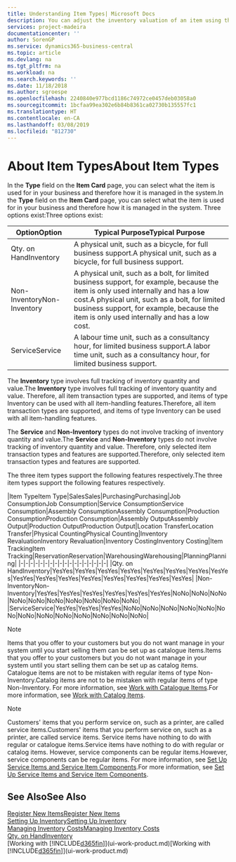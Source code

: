 ```yaml
---
title: Understanding Item Types| Microsoft Docs
description: You can adjust the inventory valuation of an item using the FIFO or Average costing methods, for example, when item costs change for reasons other than transactions.
services: project-madeira
documentationcenter: ''
author: SorenGP
ms.service: dynamics365-business-central
ms.topic: article
ms.devlang: na
ms.tgt_pltfrm: na
ms.workload: na
ms.search.keywords: ''
ms.date: 11/18/2018
ms.author: sgroespe
ms.openlocfilehash: 2240840e977bcd1186c74972ce0457deb03058a0
ms.sourcegitcommit: 1bcfaa99ea302e6b84b8361ca02730b135557fc1
ms.translationtype: HT
ms.contentlocale: en-CA
ms.lasthandoff: 03/08/2019
ms.locfileid: "812730"
---
```

# <a name="about-item-types"></a><span data-ttu-id="45862-103">About Item Types</span><span class="sxs-lookup"><span data-stu-id="45862-103">About Item Types</span></span>
<span data-ttu-id="45862-104">In the **Type** field on the **Item Card** page, you can select what the item is used for in your business and therefore how it is managed in the system.</span><span class="sxs-lookup"><span data-stu-id="45862-104">In the **Type** field on the **Item Card** page, you can select what the item is used for in your business and therefore how it is managed in the system.</span></span> <span data-ttu-id="45862-105">Three options exist:</span><span class="sxs-lookup"><span data-stu-id="45862-105">Three options exist:</span></span>

|<span data-ttu-id="45862-106">Option</span><span class="sxs-lookup"><span data-stu-id="45862-106">Option</span></span>|<span data-ttu-id="45862-107">Typical Purpose</span><span class="sxs-lookup"><span data-stu-id="45862-107">Typical Purpose</span></span>|
|------|-----------|
|<span data-ttu-id="45862-108">Qty. on Hand</span><span class="sxs-lookup"><span data-stu-id="45862-108">Inventory</span></span>|<span data-ttu-id="45862-109">A physical unit, such as a bicycle, for full business support.</span><span class="sxs-lookup"><span data-stu-id="45862-109">A physical unit, such as a bicycle, for full business support.</span></span>|
|<span data-ttu-id="45862-110">Non-Inventory</span><span class="sxs-lookup"><span data-stu-id="45862-110">Non-Inventory</span></span>|<span data-ttu-id="45862-111">A physical unit, such as a bolt, for limited business support, for example, because the item is only used internally and has a low cost.</span><span class="sxs-lookup"><span data-stu-id="45862-111">A physical unit, such as a bolt, for limited business support, for example, because the item is only used internally and has a low cost.</span></span>|
|<span data-ttu-id="45862-112">Service</span><span class="sxs-lookup"><span data-stu-id="45862-112">Service</span></span>|<span data-ttu-id="45862-113">A labour time unit, such as a consultancy hour, for limited business support.</span><span class="sxs-lookup"><span data-stu-id="45862-113">A labor time unit, such as a consultancy hour, for limited business support.</span></span>|

<span data-ttu-id="45862-114">The **Inventory** type involves full tracking of inventory quantity and value.</span><span class="sxs-lookup"><span data-stu-id="45862-114">The **Inventory** type involves full tracking of inventory quantity and value.</span></span> <span data-ttu-id="45862-115">Therefore, all item transaction types are supported, and items of type Inventory can be used with all item-handling features.</span><span class="sxs-lookup"><span data-stu-id="45862-115">Therefore, all item transaction types are supported, and items of type Inventory can be used with all item-handling features.</span></span>

<span data-ttu-id="45862-116">The **Service** and **Non-Inventory** types do not involve tracking of inventory quantity and value.</span><span class="sxs-lookup"><span data-stu-id="45862-116">The **Service** and **Non-Inventory** types do not involve tracking of inventory quantity and value.</span></span> <span data-ttu-id="45862-117">Therefore, only selected item transaction types and features are supported.</span><span class="sxs-lookup"><span data-stu-id="45862-117">Therefore, only selected item transaction types and features are supported.</span></span>

<span data-ttu-id="45862-118">The three item types support the following features respectively.</span><span class="sxs-lookup"><span data-stu-id="45862-118">The three item types support the following features respectively.</span></span>

|<span data-ttu-id="45862-119">Item Type</span><span class="sxs-lookup"><span data-stu-id="45862-119">Item Type</span></span>|<span data-ttu-id="45862-120">Sales</span><span class="sxs-lookup"><span data-stu-id="45862-120">Sales</span></span>|<span data-ttu-id="45862-121">Purchasing</span><span class="sxs-lookup"><span data-stu-id="45862-121">Purchasing</span></span>|<span data-ttu-id="45862-122">Job Consumption</span><span class="sxs-lookup"><span data-stu-id="45862-122">Job Consumption</span></span>|<span data-ttu-id="45862-123">Service Consumption</span><span class="sxs-lookup"><span data-stu-id="45862-123">Service Consumption</span></span>|<span data-ttu-id="45862-124">Assembly Consumption</span><span class="sxs-lookup"><span data-stu-id="45862-124">Assembly Consumption</span></span>|<span data-ttu-id="45862-125">Production Consumption</span><span class="sxs-lookup"><span data-stu-id="45862-125">Production Consumption</span></span>|<span data-ttu-id="45862-126">Assembly Output</span><span class="sxs-lookup"><span data-stu-id="45862-126">Assembly Output</span></span>|<span data-ttu-id="45862-127">Production Output</span><span class="sxs-lookup"><span data-stu-id="45862-127">Production Output</span></span>|<span data-ttu-id="45862-128">Location Transfer</span><span class="sxs-lookup"><span data-stu-id="45862-128">Location Transfer</span></span>|<span data-ttu-id="45862-129">Physical Counting</span><span class="sxs-lookup"><span data-stu-id="45862-129">Physical Counting</span></span>|<span data-ttu-id="45862-130">Inventory Revaluation</span><span class="sxs-lookup"><span data-stu-id="45862-130">Inventory Revaluation</span></span>|<span data-ttu-id="45862-131">Inventory Costing</span><span class="sxs-lookup"><span data-stu-id="45862-131">Inventory Costing</span></span>|<span data-ttu-id="45862-132">Item Tracking</span><span class="sxs-lookup"><span data-stu-id="45862-132">Item Tracking</span></span>|<span data-ttu-id="45862-133">Reservation</span><span class="sxs-lookup"><span data-stu-id="45862-133">Reservation</span></span>|<span data-ttu-id="45862-134">Warehousing</span><span class="sxs-lookup"><span data-stu-id="45862-134">Warehousing</span></span>|<span data-ttu-id="45862-135">Planning</span><span class="sxs-lookup"><span data-stu-id="45862-135">Planning</span></span>|
|-|-|-|-|-|-|-|-|-|-|-|-|-|-|-|-|-|-|
|<span data-ttu-id="45862-136">Qty. on Hand</span><span class="sxs-lookup"><span data-stu-id="45862-136">Inventory</span></span>|<span data-ttu-id="45862-137">Yes</span><span class="sxs-lookup"><span data-stu-id="45862-137">Yes</span></span>|<span data-ttu-id="45862-138">Yes</span><span class="sxs-lookup"><span data-stu-id="45862-138">Yes</span></span>|<span data-ttu-id="45862-139">Yes</span><span class="sxs-lookup"><span data-stu-id="45862-139">Yes</span></span>|<span data-ttu-id="45862-140">Yes</span><span class="sxs-lookup"><span data-stu-id="45862-140">Yes</span></span>|<span data-ttu-id="45862-141">Yes</span><span class="sxs-lookup"><span data-stu-id="45862-141">Yes</span></span>|<span data-ttu-id="45862-142">Yes</span><span class="sxs-lookup"><span data-stu-id="45862-142">Yes</span></span>|<span data-ttu-id="45862-143">Yes</span><span class="sxs-lookup"><span data-stu-id="45862-143">Yes</span></span>|<span data-ttu-id="45862-144">Yes</span><span class="sxs-lookup"><span data-stu-id="45862-144">Yes</span></span>|<span data-ttu-id="45862-145">Yes</span><span class="sxs-lookup"><span data-stu-id="45862-145">Yes</span></span>|<span data-ttu-id="45862-146">Yes</span><span class="sxs-lookup"><span data-stu-id="45862-146">Yes</span></span>|<span data-ttu-id="45862-147">Yes</span><span class="sxs-lookup"><span data-stu-id="45862-147">Yes</span></span>|<span data-ttu-id="45862-148">Yes</span><span class="sxs-lookup"><span data-stu-id="45862-148">Yes</span></span>|<span data-ttu-id="45862-149">Yes</span><span class="sxs-lookup"><span data-stu-id="45862-149">Yes</span></span>|<span data-ttu-id="45862-150">Yes</span><span class="sxs-lookup"><span data-stu-id="45862-150">Yes</span></span>|<span data-ttu-id="45862-151">Yes</span><span class="sxs-lookup"><span data-stu-id="45862-151">Yes</span></span>|<span data-ttu-id="45862-152">Yes</span><span class="sxs-lookup"><span data-stu-id="45862-152">Yes</span></span>|
|<span data-ttu-id="45862-153">Non-Inventory</span><span class="sxs-lookup"><span data-stu-id="45862-153">Non-Inventory</span></span>|<span data-ttu-id="45862-154">Yes</span><span class="sxs-lookup"><span data-stu-id="45862-154">Yes</span></span>|<span data-ttu-id="45862-155">Yes</span><span class="sxs-lookup"><span data-stu-id="45862-155">Yes</span></span>|<span data-ttu-id="45862-156">Yes</span><span class="sxs-lookup"><span data-stu-id="45862-156">Yes</span></span>|<span data-ttu-id="45862-157">Yes</span><span class="sxs-lookup"><span data-stu-id="45862-157">Yes</span></span>|<span data-ttu-id="45862-158">Yes</span><span class="sxs-lookup"><span data-stu-id="45862-158">Yes</span></span>|<span data-ttu-id="45862-159">Yes</span><span class="sxs-lookup"><span data-stu-id="45862-159">Yes</span></span>|<span data-ttu-id="45862-160">No</span><span class="sxs-lookup"><span data-stu-id="45862-160">No</span></span>|<span data-ttu-id="45862-161">No</span><span class="sxs-lookup"><span data-stu-id="45862-161">No</span></span>|<span data-ttu-id="45862-162">No</span><span class="sxs-lookup"><span data-stu-id="45862-162">No</span></span>|<span data-ttu-id="45862-163">No</span><span class="sxs-lookup"><span data-stu-id="45862-163">No</span></span>|<span data-ttu-id="45862-164">No</span><span class="sxs-lookup"><span data-stu-id="45862-164">No</span></span>|<span data-ttu-id="45862-165">No</span><span class="sxs-lookup"><span data-stu-id="45862-165">No</span></span>|<span data-ttu-id="45862-166">No</span><span class="sxs-lookup"><span data-stu-id="45862-166">No</span></span>|<span data-ttu-id="45862-167">No</span><span class="sxs-lookup"><span data-stu-id="45862-167">No</span></span>|<span data-ttu-id="45862-168">No</span><span class="sxs-lookup"><span data-stu-id="45862-168">No</span></span>|<span data-ttu-id="45862-169">No</span><span class="sxs-lookup"><span data-stu-id="45862-169">No</span></span>|
|<span data-ttu-id="45862-170">Service</span><span class="sxs-lookup"><span data-stu-id="45862-170">Service</span></span>|<span data-ttu-id="45862-171">Yes</span><span class="sxs-lookup"><span data-stu-id="45862-171">Yes</span></span>|<span data-ttu-id="45862-172">Yes</span><span class="sxs-lookup"><span data-stu-id="45862-172">Yes</span></span>|<span data-ttu-id="45862-173">Yes</span><span class="sxs-lookup"><span data-stu-id="45862-173">Yes</span></span>|<span data-ttu-id="45862-174">No</span><span class="sxs-lookup"><span data-stu-id="45862-174">No</span></span>|<span data-ttu-id="45862-175">No</span><span class="sxs-lookup"><span data-stu-id="45862-175">No</span></span>|<span data-ttu-id="45862-176">No</span><span class="sxs-lookup"><span data-stu-id="45862-176">No</span></span>|<span data-ttu-id="45862-177">No</span><span class="sxs-lookup"><span data-stu-id="45862-177">No</span></span>|<span data-ttu-id="45862-178">No</span><span class="sxs-lookup"><span data-stu-id="45862-178">No</span></span>|<span data-ttu-id="45862-179">No</span><span class="sxs-lookup"><span data-stu-id="45862-179">No</span></span>|<span data-ttu-id="45862-180">No</span><span class="sxs-lookup"><span data-stu-id="45862-180">No</span></span>|<span data-ttu-id="45862-181">No</span><span class="sxs-lookup"><span data-stu-id="45862-181">No</span></span>|<span data-ttu-id="45862-182">No</span><span class="sxs-lookup"><span data-stu-id="45862-182">No</span></span>|<span data-ttu-id="45862-183">No</span><span class="sxs-lookup"><span data-stu-id="45862-183">No</span></span>|<span data-ttu-id="45862-184">No</span><span class="sxs-lookup"><span data-stu-id="45862-184">No</span></span>|<span data-ttu-id="45862-185">No</span><span class="sxs-lookup"><span data-stu-id="45862-185">No</span></span>|<span data-ttu-id="45862-186">No</span><span class="sxs-lookup"><span data-stu-id="45862-186">No</span></span>|

> [!NOTE]
> <span data-ttu-id="45862-187">Items that you offer to your customers but you do not want manage in your system until you start selling them can be set up as catalogue items.</span><span class="sxs-lookup"><span data-stu-id="45862-187">Items that you offer to your customers but you do not want manage in your system until you start selling them can be set up as catalog items.</span></span> <span data-ttu-id="45862-188">Catalogue items are not to be mistaken with regular items of type Non-Inventory.</span><span class="sxs-lookup"><span data-stu-id="45862-188">Catalog items are not to be mistaken with regular items of type Non-Inventory.</span></span> <span data-ttu-id="45862-189">For more information, see [Work with Catalogue Items](inventory-how-work-nonstock-items.md).</span><span class="sxs-lookup"><span data-stu-id="45862-189">For more information, see [Work with Catalog Items](inventory-how-work-nonstock-items.md).</span></span>

> [!NOTE]
> <span data-ttu-id="45862-190">Customers' items that you perform service on, such as a printer, are called service items.</span><span class="sxs-lookup"><span data-stu-id="45862-190">Customers' items that you perform service on, such as a printer, are called service items.</span></span> <span data-ttu-id="45862-191">Service items have nothing to do with regular or catalogue items.</span><span class="sxs-lookup"><span data-stu-id="45862-191">Service items have nothing to do with regular or catalog items.</span></span> <span data-ttu-id="45862-192">However, service components can be regular items.</span><span class="sxs-lookup"><span data-stu-id="45862-192">However, service components can be regular items.</span></span> <span data-ttu-id="45862-193">For more information, see [Set Up Service Items and Service Item Components](service-how-setup-service-items.md).</span><span class="sxs-lookup"><span data-stu-id="45862-193">For more information, see [Set Up Service Items and Service Item Components](service-how-setup-service-items.md).</span></span>

## <a name="see-also"></a><span data-ttu-id="45862-194">See Also</span><span class="sxs-lookup"><span data-stu-id="45862-194">See Also</span></span>
[<span data-ttu-id="45862-195">Register New Items</span><span class="sxs-lookup"><span data-stu-id="45862-195">Register New Items</span></span>](inventory-how-register-new-items.md)  
[<span data-ttu-id="45862-196">Setting Up Inventory</span><span class="sxs-lookup"><span data-stu-id="45862-196">Setting Up Inventory</span></span>](inventory-setup-inventory.md)  
[<span data-ttu-id="45862-197">Managing Inventory Costs</span><span class="sxs-lookup"><span data-stu-id="45862-197">Managing Inventory Costs</span></span>](finance-manage-inventory-costs.md)  
[<span data-ttu-id="45862-198">Qty. on Hand</span><span class="sxs-lookup"><span data-stu-id="45862-198">Inventory</span></span>](inventory-manage-inventory.md)  
<span data-ttu-id="45862-199">[Working with [!INCLUDE[d365fin](includes/d365fin_md.md)]](ui-work-product.md)</span><span class="sxs-lookup"><span data-stu-id="45862-199">[Working with [!INCLUDE[d365fin](includes/d365fin_md.md)]](ui-work-product.md)</span></span>
